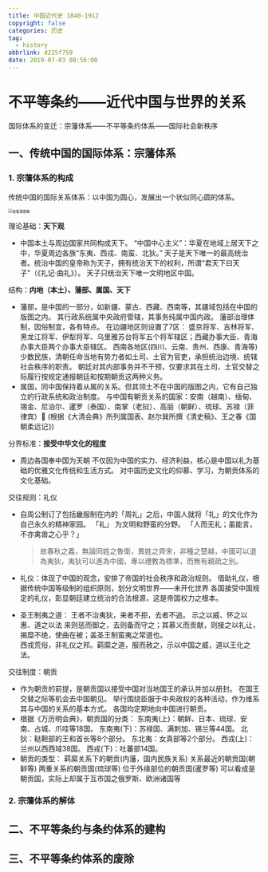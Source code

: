 ```yaml
---
title: 中国近代史 1840-1912
copyright: false
categories: 历史
tag:
  - history
abbrlink: d225f759
date: 2019-07-03 08:56:00
---
```


# 不平等条约——近代中国与世界的关系

国际体系的变迁：宗藩体系——不平等条约体系——国际社会新秩序



## 一、传统中国的国际体系：宗藩体系

### 1. 宗藩体系的构成

传统中国的国际关系体系：以中国为圆心，发展出一个状似同心圆的体系。

<img src="https://x0.ifengimg.com/res/2020/C6CC6B0A99DF50D7DEFBF8261BF2CF2951D14800_size255_w852_h578.png" alt="查看源图像" style="zoom:50%;" />

理论基础：**天下观**

- 中国本土与周边国家共同构成天下。
  “中国中心主义”：华夏在地域上居天下之中，华夏周边各族“东夷、西戎、南蛮、北狄。”
  天子是天下唯一的最高统治者。统治中国的皇帝称为天子，拥有统治天下的权利，所谓“君天下曰天子”（《礼记·曲礼》）。
  天子只统治天下唯一文明地区中国。

结构：**内地（本土）、藩部、属国、天下**

- 藩部，是中国的一部分，如新疆、蒙古、西藏、西南等，其疆域包括在中国的版图之内。
  其行政系统属中央政府管辖，其事务纯属中国内政。
  藩部治理体制，因俗制宜，各有特点。
  在边疆地区则设置了7区：
  盛京将军、吉林将军、黑龙江将军、伊犁将军、乌里雅苏台将军五个将军辖区；西藏办事大臣、青海办事大臣两个办事大臣辖区。
  西南各地区(四川、云南、贵州、西康、青海等)少数民族，清朝任命当地有势力者如土司、土官为官吏，承担统治边境、统辖社会秩序的职责。
  朝廷对其内部事务并不干预，仅要求其在土司、土官交替之际履行按规定通报朝廷和按期朝贡这两种义务。
- 属国，同中国保持着从属的关系。但其领土不在中国的版图之内，它有自己独立的行政系统和政治制度。
  与中国有朝贡关系的国家：安南（越南）、缅甸、锡金、尼泊尔、暹罗（泰国）、南掌（老挝）、高丽（朝鲜）、琉球、苏禄（菲律宾）  (根据《大清会典》所列属国表、赵尔巽所撰《清史稿》、王之春《国朝柔远记》)

分界标准：**接受中华文化的程度**

- 周边各国奉中国为天朝
  不仅因为中国的实力、经济利益，核心是中国以礼为基础的优雅文化传统和生活方式。
  对中国历史文化的仰慕、学习，为朝贡体系的文化基础。 

交往规则：礼仪

- 自周公制订了包括畿服制在内的「周礼」之后，中国人就将「礼」的文化作为自己永久的精神家园。
  「礼」  为文明和野蛮的分野。
  「人而无礼；虽能言，不亦禽兽之心乎？」

  > 故春秋之義，無論同姓之魯衛，異姓之齊宋，非種之楚越，中國可以退為夷狄，夷狄可以進為中國，專以禮教為標準，而無有親疏之別。

- 礼仪：体现了中国的观念，安排了帝国的社会秩序和政治规则。
  借助礼仪，根据传统中国等级制的组织原则，划分文明世界——未开化世界
  各国接受中国规定的礼仪，彰显朝廷建立统治的合法根源，这是帝国权力之根本。

- 圣王制夷之道：
  王者不治夷狄，来者不拒，去者不追。
  示之以威、怀之以惠、道之以法
  来则惩而御之，去则备而守之；其慕义而贡献，则接之以礼让，揭糜不绝，使曲在被；盖圣王制蛮夷之常道也。        
  西戎荒俗，非礼仪之邦。羁縻之道，服而赦之，示以中国之威，道以王化之法。                 

交往制度：朝贡

- 作为朝贡的前提，是朝贡国以接受中国对当地国王的承认并加以册封。
  在国王交替之际等机会去中国朝见。
  举行围绕臣服于中央政权的各种活动，作为维系其与中国的关系的基本方式。
  各国均定期地向中国进行朝贡。
- 根据《万历明会典》，朝贡国的分类：
  东南夷(上)：朝鲜、日本、琉球、安南、占城、爪哇等18国。
  东南夷(下)：苏禄国、满刺加、锡兰等44国。
  北狄：鞑靼部的王和首长等8个部分。
  东北夷：女真部等2个部分。
  西戎(上)：兰州以西西域38国。
  西戎(下)：吐蕃部14国。
- 朝贡的类型：
  羁縻关系下的朝贡(内藩，国内民族关系)
  关系最近的朝贡国(朝鲜等)
  两重关系的朝贡国(琉球等)
  位于外缘部位的朝贡国(暹罗等)
  可以看成是朝贡国，实际上却属于互市国之俄罗斯、欧洲诸国等

### 2. 宗藩体系的解体



## 二、不平等条约与条约体系的建构



## 三、不平等条约体系的废除
